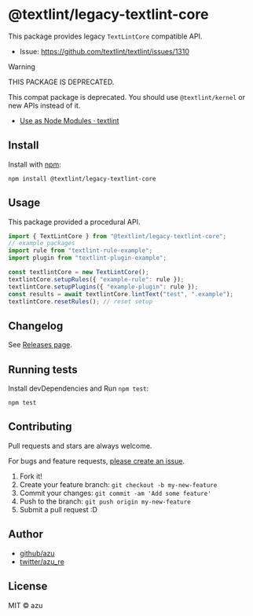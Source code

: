 # @textlint/legacy-textlint-core

This package provides legacy `TextLintCore` compatible API.

- Issue: <https://github.com/textlint/textlint/issues/1310>

> [!WARNING]
> THIS PACKAGE IS DEPRECATED.

This compat package is deprecated. You should use `@textlint/kernel` or new APIs instead of it.

- [Use as Node Modules · textlint](https://textlint.github.io/docs/use-as-modules.html)

## Install

Install with [npm](https://www.npmjs.com/):

    npm install @textlint/legacy-textlint-core

## Usage

This package provided a procedural API.

```ts
import { TextLintCore } from "@textlint/legacy-textlint-core";
// example packages
import rule from "textlint-rule-example";
import plugin from "textlint-plugin-example";

const textlintCore = new TextLintCore();
textlintCore.setupRules({ "example-rule": rule });
textlintCore.setupPlugins({ "example-plugin": rule });
const results = await textlintCore.lintText("test", ".example");
textlintCore.resetRules(); // reset setup
```

## Changelog

See [Releases page](https://github.com/textlint/textlint/releases).

## Running tests

Install devDependencies and Run `npm test`:

    npm test

## Contributing

Pull requests and stars are always welcome.

For bugs and feature requests, [please create an issue](https://github.com/textlint/textlint/issues).

1. Fork it!
2. Create your feature branch: `git checkout -b my-new-feature`
3. Commit your changes: `git commit -am 'Add some feature'`
4. Push to the branch: `git push origin my-new-feature`
5. Submit a pull request :D

## Author

- [github/azu](https://github.com/azu)
- [twitter/azu_re](https://twitter.com/azu_re)

## License

MIT © azu
